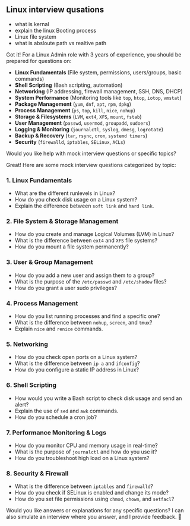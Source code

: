 ## Linux interview qusations 

* what is kernal 
* explain the linux Booting process 
* Linux file system 
* what is absloute path vs realtive path 



Got it! For a Linux Admin role with 3 years of experience, you should be prepared for questions on:  

- **Linux Fundamentals** (File system, permissions, users/groups, basic commands)  
- **Shell Scripting** (Bash scripting, automation)  
- **Networking** (IP addressing, firewall management, SSH, DNS, DHCP)  
- **System Performance** (Monitoring tools like `top`, `htop`, `iotop`, `vmstat`)  
- **Package Management** (`yum`, `dnf`, `apt`, `rpm`, `dpkg`)  
- **Process Management** (`ps`, `top`, `kill`, `nice`, `nohup`)  
- **Storage & Filesystems** (`LVM`, `ext4`, `XFS`, `mount`, `fstab`)  
- **User Management** (`passwd`, `usermod`, `groupadd`, `sudoers`)  
- **Logging & Monitoring** (`journalctl`, `syslog`, `dmesg`, `logrotate`)  
- **Backup & Recovery** (`tar`, `rsync`, `cron`, `systemd timers`)  
- **Security** (`firewalld`, `iptables`, `SELinux`, `ACLs`)  

Would you like help with mock interview questions or specific topics?


Great! Here are some mock interview questions categorized by topic:

### **1. Linux Fundamentals**
- What are the different runlevels in Linux?
- How do you check disk usage on a Linux system?
- Explain the difference between `soft link` and `hard link`.

### **2. File System & Storage Management**
- How do you create and manage Logical Volumes (LVM) in Linux?
- What is the difference between `ext4` and `XFS` file systems?
- How do you mount a file system permanently?

### **3. User & Group Management**
- How do you add a new user and assign them to a group?
- What is the purpose of the `/etc/passwd` and `/etc/shadow` files?
- How do you grant a user sudo privileges?

### **4. Process Management**
- How do you list running processes and find a specific one?
- What is the difference between `nohup`, `screen`, and `tmux`?
- Explain `nice` and `renice` commands.

### **5. Networking**
- How do you check open ports on a Linux system?
- What is the difference between `ip a` and `ifconfig`?
- How do you configure a static IP address in Linux?

### **6. Shell Scripting**
- How would you write a Bash script to check disk usage and send an alert?
- Explain the use of `sed` and `awk` commands.
- How do you schedule a cron job?

### **7. Performance Monitoring & Logs**
- How do you monitor CPU and memory usage in real-time?
- What is the purpose of `journalctl` and how do you use it?
- How do you troubleshoot high load on a Linux system?

### **8. Security & Firewall**
- What is the difference between `iptables` and `firewalld`?
- How do you check if SELinux is enabled and change its mode?
- How do you set file permissions using `chmod`, `chown`, and `setfacl`?

Would you like answers or explanations for any specific questions? I can also simulate an interview where you answer, and I provide feedback. 🚀